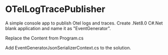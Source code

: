 # OTelLogTracePublisher
A simple console app to publish Otel logs and traces.
Create .Net8.0 C#.Net blank application and name it as "EventGenerator".

Replace the Content from Program.cs

Add EventGeneratorJsonSerializerContext.cs to the solution.
